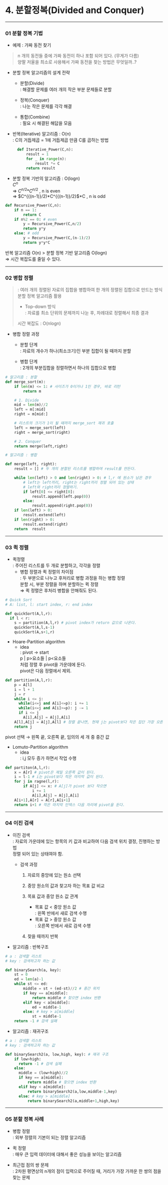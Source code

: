 # 4. 분할정복(Divided and Conquer)  

---  
### 01 분할 정복 기법  

- 예제 : 가짜 동전 찾기  
> n 개의 동전들 중에 가짜 동전이 하나 포함 되어 있다. (무게가 다름)  
> 양팔 저울을 최소로 사용해서 가짜 동전을 찾는 방법은 무엇일까..?  

- 분할 정복 알고리즘의 설계 전략  
    - 분할(Divide)  
    : 해결할 문제를 여러 개의 작은 부분 문제들로 분할  
      
    - 정복(Conquer)  
    : 나눈 작은 문제를 각각 해결  
      
    - 통합(Combine)  
    : 필요 시 해결된 해답을 모음  
  
    
- 반복(Iterative) 알고리즘 : O(n)  
: C의 거듭제곱 = 1에 거듭제곱 만큼 C를 곱하는 방법  
  ```python
    def Iterative_Power(C,n):
        result = 1
        for _ in range(n):
            result *= C
        return result
  ```

- 분할 정복 기반의 알고리즘 : O(logn)  
$C^n$  
  &Rightarrow; $C^{n/2}$*$C^{n/2}$ , n is even   
    &Rightarrow; $C^{{(n-1)}/2)$*$C^{{(n-1)}/2}$*C , n is odd  

```python
def Recursive_Power(C,n):
    if n == 1:
        return C
    if n%2 == 0: # even  
        y = Recursive_Power(C,n/2)
        return y*y  
    else: # odd  
        y = Recursive_Power(C,(n-1)/2)
        return y*y*C
```

반복 알고리즘 O(n) > 분할 정복 기반 알고리즘 O(logn)  
&Rightarrow; 시간 복잡도를 줄일 수 있다.  

---  
### 02 병합 정렬  
>: 여러 개의 정렬된 자료의 집합을 병합하여 한 개의 정렬된 집합으로 만드는 방식  
>분할 정복 알고리즘 활용  
>- Top-down 방식  
>: 자료를 최소 단위의 문제까지 나눈 후, 차례대로 정렬해서 최종 결과  
>
> 시간 복잡도 : O(nlogn)

- 병합 정렬 과정  
    - 분할 단계  
    : 자료의 개수가 하나(최소크기)인 부분 집합이 될 때까지 분할
    
    - 병합 단계  
    : 2개의 부분집합을 정렬하면서 하나의 집합으로 병합  
      
```python
# 알고리즘 : 분할  
def merge_sort(m):
    if len(m) <= 1: # 사이즈가 0이거나 1인 경우, 바로 리턴  
        return m  

    # 1. Divide
    mid = len(m)//2  
    left = m[:mid]
    right = m[mid:] 

    # 리스트의 크기가 1이 될 때까지 merge_sort 재귀 호출  
    left = merge_sort(left)
    right = merge_sort(right)  

    # 2. Conquer   
    return merge(left,right)
```
```python
# 알고리즘 : 병합  

def merge(left, right):
    result = [] # 두 개의 분할된 리스트를 병합하여 result를 만든다.  

    while len(left) > 0 and len(right) > 0: # l,r 에 원소가 남은 경우
        # left는 left끼리, right는 right끼리 정렬 되어 있는 상태
        # left와 right끼리 정렬하기.
        if left[0] <= right[0]:  
            result.append(left.pop(0))
        else:
            result.append(right.pop(0))
    if len(left) > 0:
        result.extend(left)
    if len(right) > 0:
        result.extend(right)
    return  result
```
---  
### 03 퀵 정렬  

- 퀵정렬  
: 주어진 리스트를 두 개로 분할하고, 각각을 정렬
    - 병합 정렬과 퀵 정렬의 차이점  
    : 두 부분으로 나누고 후처리로 병합 과정을 하는 병합 정렬  
      분할 시, 부분 정렬을 하며 분할하는 퀵 정렬  
      &Rightarrow;  퀵 정렬은 후처리 병합을 안해줘도 된다.  
      
```python
# Quick Sort
# A: list, l: start index, r: end index

def quickSort(A,l,r):
  if l < r:
    s = partition(A,l,r) # pivot index가 return 값으로 나온다.
    quickSort(A,l,s-1)
    quickSort(A,s+1,r)
```
- Hoare-Partition algorithm  
  - idea  
  : pivot &rightarrow; start  
    p | p>요소들 | p<요소들  
    처럼 정렬 후 pivot을 가운데에 둔다.  
    pivot은 다음 정렬에서 제외.

```python
def partition(A,l,r):
    p = A[l]
    i = l + 1
    j = r
    while i <= j:
      while(i<=j and A[i]<=p): i += 1
      while(i<=j and A[i]>=p): j -= 1
      if i <= j
        A[i],A[j] = A[j],A[i]
    A[l],A[j] = A[j],A[l] # 정렬 끝나면, 현재 j는 pivot보다 작은 집단 가장 오른쪽 원소  
    return j
```
pivot 선택 &rightarrow; 왼쪽 끝, 오른쪽 끝, 임의의 세 개 중 중간 값  

- Lomuto-Partition algorithm  
  - idea  
  : i,j 모두 증가 하면서 작업 수행  
    
```python
def partiton(A,l,r):
    x = A[r] # pivot은 제일 오른쪽 값이 된다.
    i = l-1 # i는 pivot보다 작은 마지막 값이 된다.
    for j in ragne(l,r):  
        if A[j] <= x: # A[j]가 pivot 보다 작으면
            i += 1
            A[i],A[j] = A[j],A[i]
    A[i+1],A[r] = A[r],A[i+1]
    return i+1 # 작은 마지막 인덱스 다음 자리에 pivot을 둔다.
```
---  
### 04 이진 검색    

- 이진 검색  
: 자료의 가운데에 있는 항목의 키 값과 비교하여 다음 검색 위치 결정, 진행하는 방법  
  정렬 되어 있는 상태여야 함.  
  - 검색 과정  
    1) 자료의 중앙에 있는 원소 선택  
    2) 중앙 원소의 값과 찾고자 하는 목표 값 비교  
    3) 목표 값과 중앙 원소 값 관계  
        - 목표 값 < 중앙 원소 값  
        : 왼쪽 반에서 새로 검색 수행  
        - 목표 값 > 중앙 원소 값  
        : 오른쪽 반에서 새로 검색 수행  
          
    4) 찾을 때까지 반복  
  
- 알고리즘 : 반복구조  
```python
# a : 검색할 리스트  
# key : 검색하고자 하는 값  

def binarySearch(a, key):
    st = 0
    ed = len(a)-1  
    while st <= ed:
        middle = st + (ed-st)//2 # 중간 위치  
        if key == a[middle]:
            return middle # 찾으면 index 반환
        elif key < a[middle]:
            ed = middle-1       
        else: # key > a[middle]
            st = middle-1
    return -1 # 검색 실패
```

- 알고리즘 : 재귀구조  
```python
# a : 검색할 리스트  
# key : 검색하고자 하는 값  

def binarySearch2(a, low,high, key): # 재귀 구조
    if low>high:
      return -1 # 검색 실패
    else:
      middle = (low+high)//2
      if key == a[middle]:
          return middle # 찾으면 index 반환
      elif key < a[middle]:
          return binarySearch2(a,low,middle-1,key)       
      else: # key > a[middle]
          return binarySearch2(a,middle+1,high,key)
```
---  
### 05 분할 정복 사례  

- 병합 정렬  
: 외부 정렬의 기본이 되는 정렬 알고리즘  
  
- 퀵 정렬  
: 매우 큰 입력 데이터에 대해서 좋은 성능을 보이는 알고리즘  
  
- 최근접 점의 쌍 문제  
: 2차원 평면상의 n개의 점이 입력으로 주어질 때, 거리가 가장 가까운 한 쌍의 점을 찾는 문제  
  
